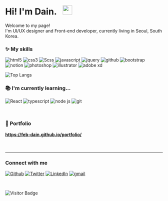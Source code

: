 <h1>Hi! I'm Dain. &nbsp; <img src="https://slackmojis.com/emojis/6016-meow_coffee/download" width="30"></h1>

<p>Welcome to my page! </br> I'm UI/UX designer and Front-end developer, currently living in Seoul, South Korea. </p>

<h3>✨ My skills</h3>
<p>
  <img alt="html5" src="https://img.shields.io/badge/-HTML5-E34F26?style=flat-square&logo=html5&logoColor=white" />
  <img alt="css3" src="https://img.shields.io/badge/-CSS3-41BF47?style=flat-square&logo=css3&logoColor=white" />
  <img alt="Scss" src="https://img.shields.io/badge/-Scss-CC6699?style=flat-square&logo=sass&logoColor=white" />
  <img alt="javascript" src="https://img.shields.io/badge/-Javascript-0093D5?style=flat-square&logo=javascript&logoColor=white" />
  <img alt="jquery" src="https://img.shields.io/badge/-JQuery-0769AD?style=flat-square&logo=jquery&logoColor=white" />
  <img alt="github" src="https://img.shields.io/badge/-Github-323330?style=flat-square&logo=github&logoColor=white" />
  <img alt="bootstrap" src="https://img.shields.io/badge/-Bootstrap-7952B3?style=flat-square&logo=bootstrap&logoColor=white" />
  <img alt="notion" src="https://img.shields.io/badge/-Notion-231F20?style=flat-square&logo=notion&logoColor=white" />
  <img alt="photoshop" src="https://img.shields.io/badge/-Photoshop-34A7C1?style=flat-square&logo=adobe-photoshop&logoColor=white" />
  <img alt="illustrator" src="https://img.shields.io/badge/-Illustrator-FF9A00?style=flat-square&logo=adobe-illustrator&logoColor=white" />
  <img alt="adobe xd" src="https://img.shields.io/badge/-Adobe XD-8D1F89?style=flat-square&logo=adobe-xd&logoColor=white" />
</p>

![Top Langs](https://github-readme-stats.vercel.app/api/top-langs/?username=feb-dain)

<h3>📚 I'm currently learning...</h3>
<p>
  <img alt="React" src="https://img.shields.io/badge/-React-45b8d8?style=flat-square&logo=react&logoColor=white" />
  <img alt="typescript" src="https://img.shields.io/badge/Typescript-007ACC?style=flat-square&logo=typescript&logoColor=white" />
  <img alt="node js" src="https://img.shields.io/badge/Node.js-339933?style=flat-square&logo=node.js&logoColor=white" />
  <img alt="git" src="https://img.shields.io/badge/-Git-F05032?style=flat-square&logo=git&logoColor=white" />
</p>
<br>
<h3>📌 Portfolio</h3>
<a href="https://feb-dain.github.io/portfolio/"><strong>https://feb-dain.github.io/portfolio/</strong></a>
<br>
<br>
<br>

------------
<h3>Connect with me</h3>
<p>
<a href="https://github.com/feb-dain" target="_blank"><img alt="Github" src="https://img.shields.io/badge/GitHub-%2312100E.svg?&style=for-the-badge&logo=Github&logoColor=white" /></a>
<a href="https://twitter.com/annyeonghihallo" target="_blank"><img alt="Twitter" src="https://img.shields.io/badge/twitter-%231DA1F2.svg?&style=for-the-badge&logo=twitter&logoColor=white" /></a>
<a href="https://www.linkedin.com/in/dain-lee-a4b274210" target="_blank"><img alt="LinkedIn" src="https://img.shields.io/badge/linkedin-%230077B5.svg?&style=for-the-badge&logo=linkedin&logoColor=white" /></a>
<a href="mailto:feb.dain@gmail.com" target="_blank"><img alt="gmail" src="https://img.shields.io/badge/-gmail-EA4335?style=for-the-badge&logo=gmail&logoColor=white" />
</p></a>
</p>

<br>

![Visitor Badge](https://visitor-badge.laobi.icu/badge?page_id=feb-dain.feb-dain)
